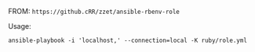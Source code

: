FROM: `https://github.cRR/zzet/ansible-rbenv-role`


Usage:

`ansible-playbook -i 'localhost,' --connection=local -K ruby/role.yml`
